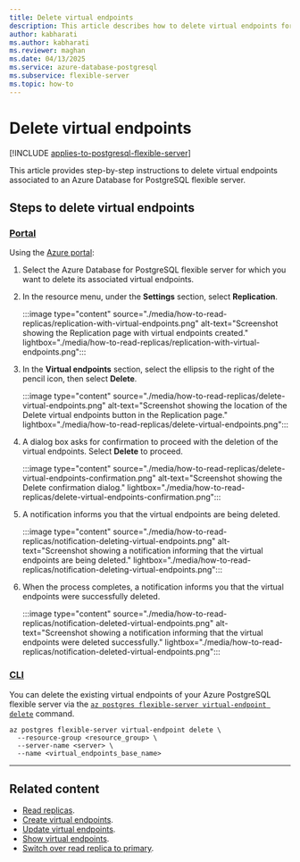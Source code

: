 ```yaml
---
title: Delete virtual endpoints
description: This article describes how to delete virtual endpoints for an Azure Database for PostgreSQL flexible server.
author: kabharati
ms.author: kabharati
ms.reviewer: maghan
ms.date: 04/13/2025
ms.service: azure-database-postgresql
ms.subservice: flexible-server
ms.topic: how-to
---
```


# Delete virtual endpoints

[!INCLUDE [applies-to-postgresql-flexible-server](~/reusable-content/ce-skilling/azure/includes/postgresql/includes/applies-to-postgresql-flexible-server.md)]

This article provides step-by-step instructions to delete virtual endpoints associated to an Azure Database for PostgreSQL flexible server.

## Steps to delete virtual endpoints

### [Portal](#tab/portal-delete-virtual-endpoints)

Using the [Azure portal](https://portal.azure.com/):

1. Select the Azure Database for PostgreSQL flexible server for which you want to delete its associated virtual endpoints.

2. In the resource menu, under the **Settings** section, select **Replication**.

    :::image type="content" source="./media/how-to-read-replicas/replication-with-virtual-endpoints.png" alt-text="Screenshot showing the Replication page with virtual endpoints created." lightbox="./media/how-to-read-replicas/replication-with-virtual-endpoints.png":::

3.  In the **Virtual endpoints** section, select the ellipsis to the right of the pencil icon, then select **Delete**.

    :::image type="content" source="./media/how-to-read-replicas/delete-virtual-endpoints.png" alt-text="Screenshot showing the location of the Delete virtual endpoints button in the Replication page." lightbox="./media/how-to-read-replicas/delete-virtual-endpoints.png":::

4. A dialog box asks for confirmation to proceed with the deletion of the virtual endpoints. Select **Delete** to proceed.

    :::image type="content" source="./media/how-to-read-replicas/delete-virtual-endpoints-confirmation.png" alt-text="Screenshot showing the Delete confirmation dialog." lightbox="./media/how-to-read-replicas/delete-virtual-endpoints-confirmation.png":::

5. A notification informs you that the virtual endpoints are being deleted.

    :::image type="content" source="./media/how-to-read-replicas/notification-deleting-virtual-endpoints.png" alt-text="Screenshot showing a notification informing that the virtual endpoints are being deleted." lightbox="./media/how-to-read-replicas/notification-deleting-virtual-endpoints.png":::

6. When the process completes, a notification informs you that the virtual endpoints were successfully deleted.

    :::image type="content" source="./media/how-to-read-replicas/notification-deleted-virtual-endpoints.png" alt-text="Screenshot showing a notification informing that the virtual endpoints were deleted successfully." lightbox="./media/how-to-read-replicas/notification-deleted-virtual-endpoints.png":::

### [CLI](#tab/cli-delete-virtual-endpoints)

You can delete the existing virtual endpoints of your Azure PostgreSQL flexible server via the [`az postgres flexible-server virtual-endpoint delete`](/cli/azure/postgres/flexible-server/replica#az-postgres-flexible-server-virtual-endpoint-delete) command. 

```azurecli-interactive
az postgres flexible-server virtual-endpoint delete \
  --resource-group <resource_group> \
  --server-name <server> \
  --name <virtual_endpoints_base_name>
```
---

## Related content

- [Read replicas](concepts-read-replicas.md).
- [Create virtual endpoints](how-to-create-virtual-endpoints.md).
- [Update virtual endpoints](how-to-update-virtual-endpoints.md).
- [Show virtual endpoints](how-to-show-virtual-endpoints.md).
- [Switch over read replica to primary](how-to-switch-over-replica-to-primary.md).
